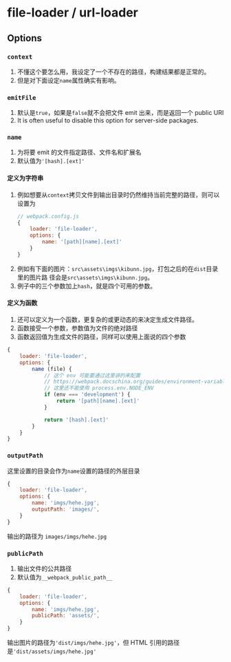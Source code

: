 # file-loader / url-loader

## Options
### `context`
1. 不懂这个要怎么用，我设定了一个不存在的路径，构建结果都是正常的。
2. 但是对下面设定`name`属性确实有影响。

### `emitFile`
1. 默认是`true`，如果是`false`就不会把文件 emit 出来，而是返回一个 public URI
2. It is often useful to disable this option for server-side packages.

### `name`
1. 为将要 emit 的文件指定路径、文件名和扩展名
2. 默认值为`'[hash].[ext]'`

#### 定义为字符串
1. 例如想要从`context`拷贝文件到输出目录时仍然维持当前完整的路径，则可以设置为
    ```js
    // webpack.config.js
    {
        loader: 'file-loader',
        options: {
            name: '[path][name].[ext]'
        }
    }
    ```
2. 例如有下面的图片：`src\assets\imgs\kibunn.jpg`，打包之后的在`dist`目录里的图片路
径会是`src\assets\imgs\kibunn.jpg`。
3. 例子中的三个参数加上`hash`，就是四个可用的参数。

#### 定义为函数
1. 还可以定义为一个函数，更复杂的或更动态的来决定生成文件路径。
2. 函数接受一个参数，参数值为文件的绝对路径
3. 函数返回值为生成文件的路径，同样可以使用上面说的四个参数

```js
{
    loader: 'file-loader',
    options: {
        name (file) {
            // 这个 env 可能要通过这里讲的来配置
            // https://webpack.docschina.org/guides/environment-variables/
            // 这里还不能使用 process.env.NODE_ENV
            if (env === 'development') {
                return '[path][name].[ext]'
            }

            return '[hash].[ext]'
        }
    }
}
```

### `outputPath`
这里设置的目录会作为`name`设置的路径的外层目录
```js
{
    loader: 'file-loader',
    options: {
        name: 'imgs/hehe.jpg',
        outputPath: 'images/',
    }
}
```
输出的路径为 `images/imgs/hehe.jpg`

### `publicPath`
1. 输出文件的公共路径
2. 默认值为`__webpack_public_path__`

```js
{
    loader: 'file-loader',
    options: {
        name: 'imgs/hehe.jpg',
        publicPath: 'assets/',
    }
}
```
输出图片的路径为`'dist/imgs/hehe.jpg'`，但 HTML 引用的路径是`'dist/assets/imgs/hehe.jpg'`
